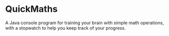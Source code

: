 # QuickMaths
A Java console program for training your brain with simple math operations, with a stopwatch to help you keep track of your progress.

